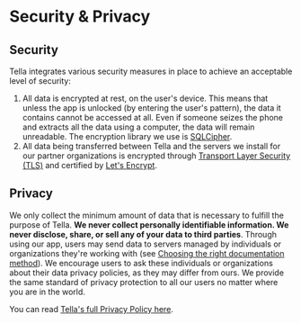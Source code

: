 # Security & Privacy

## Security

Tella integrates various security measures in place to achieve an acceptable level of security:

1. All data is encrypted at rest, on the user's device. This means that unless the app is unlocked (by entering the user's pattern), the data it contains cannot be accessed at all. Even if someone seizes the phone and extracts all the data using a computer, the data will remain unreadable. The encryption library we use is [SQLCipher](https://www.zetetic.net/sqlcipher/).&#x20;
2. All data being transferred between Tella and the servers we install for our partner organizations is encrypted through [Transport Layer Security (TLS)](https://en.wikipedia.org/wiki/Transport\_Layer\_Security) and certified by [Let's Encrypt](https://letsencrypt.org).&#x20;

## Privacy

We only collect the minimum amount of data that is necessary to fulfill the purpose of Tella. **We never collect personally identifiable information. We never disclose, share, or sell any of your data to third parties**. Through using our app, users may send data to servers managed by individuals or organizations they're working with (see [Choosing the right documentation method](../deploying-tella/choosing-the-right-documentation-method.md)). We encourage users to ask these individuals or organizations about their data privacy policies, as they may differ from ours. We provide the same standard of privacy protection to all our users no matter where you are in the world.&#x20;

You can read [Tella's full Privacy Policy here](../legal/privacy-policy.md).
